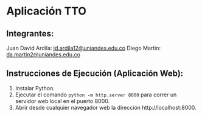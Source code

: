 # Aplicación TTO

## Integrantes:

Juan David Ardila: jd.ardila12@uniandes.edu.co
Diego Martin: da.martin2@uniandes.edu.co

## Instrucciones de Ejecución (Aplicación Web):

1. Instalar Python.
2. Ejecutar el comando `python -m http.server 8000` para correr un servidor web local en el puerto 8000.
3. Abrir desde cualquier navegador web la dirección http://localhost:8000.
